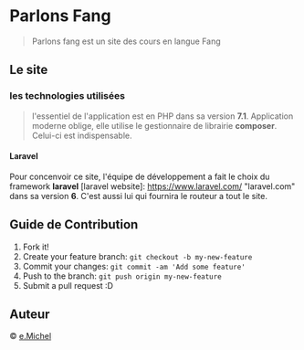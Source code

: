 # Parlons Fang

> Parlons fang est un site des cours en langue Fang

## Le site

### les technologies utilisées

> l'essentiel de l'application est en PHP dans sa version **7.1**. Application moderne oblige, elle utilise le gestionnaire de librairie **composer**. Celui-ci est indispensable.

#### Laravel
Pour concenvoir ce site, l'équipe de développement a fait le choix du framework **laravel** [laravel website]: https://www.laravel.com/ "laravel.com"  dans sa version **6**. C'est aussi lui qui fournira le routeur a tout le site.


## Guide de Contribution

1.  Fork it!
2.  Create your feature branch:  `git checkout -b my-new-feature`
3.  Commit your changes:  `git commit -am 'Add some feature'`
4.  Push to the branch:  `git push origin my-new-feature`
5.  Submit a pull request :D

## [](https://github.com/mbj36/vue-socialmedia-share#author)Auteur

©  [e.Michel](https://emichel.dev/)


<!--stackedit_data:
eyJoaXN0b3J5IjpbMjA2NTgwODMyNywtMTg3NzIyMDAxOSw1MT
Y1OTczNTEsODA3MzU5MDk3XX0=
-->